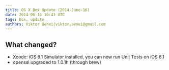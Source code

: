 ```yaml
---
title: OS X Box Update (2014-June-16)
date: 2014-06-16 10:43 UTC
tags: box, update
authors: Viktor Benei|viktor.benei@gmail.com
---
```


## What changed?

- Xcode: iOS 6.1 Simulator installed, you can now run Unit Tests on iOS 6.1
- openssl upgraded to 1.0.1h (through brew)
